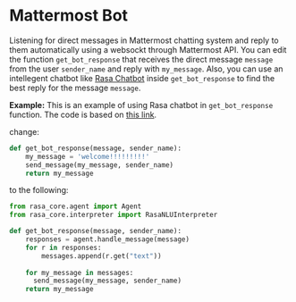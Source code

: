 # Mattermost Bot
Listening for direct messages in Mattermost chatting system and reply to them automatically using a websockt through Mattermost API. You can edit the function `get_bot_response` that receives the direct message `message` from the user `sender_name` and reply with `my_message`. Also, you can use an intellegent chatbot like [Rasa Chatbot](https://rasa.com/) inside `get_bot_response` to find the best reply for the message `message`.

**Example:**
This is an example of using Rasa chatbot in `get_bot_response` function. The code is based on [this link](https://rasa.com/docs/core/quickstart/#id3).

change:
```python
def get_bot_response(message, sender_name):
    my_message = 'welcome!!!!!!!!!'
    send_message(my_message, sender_name)
    return my_message
```
to the following:
```python
from rasa_core.agent import Agent
from rasa_core.interpreter import RasaNLUInterpreter

def get_bot_response(message, sender_name):
    responses = agent.handle_message(message)
    for r in responses:
        messages.append(r.get("text"))
    
    for my_message in messages:
      send_message(my_message, sender_name)
    return my_message
```
